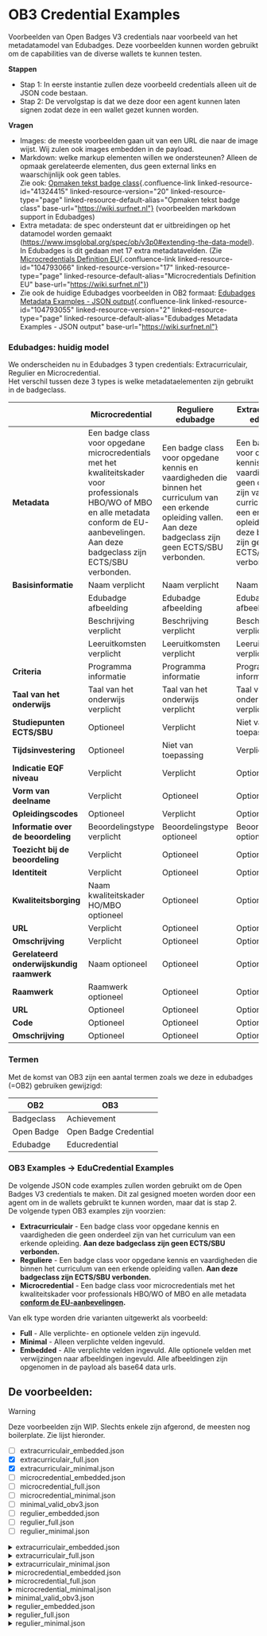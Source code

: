 # OB3 Credential Examples

Voorbeelden van Open Badges V3 credentials naar voorbeeld van het
metadatamodel van Edubadges.
Deze voorbeelden kunnen worden gebruikt om de capabilities van de
diverse wallets te kunnen testen.

**Stappen**

-   Stap 1: In eerste instantie zullen deze voorbeeld credentials alleen
    uit de JSON code bestaan. 
-   Stap 2: De vervolgstap is dat we deze door een agent kunnen laten
    signen zodat deze in een wallet gezet kunnen worden.

**Vragen**

-   Images: de meeste voorbeelden gaan uit van een URL die naar de image
    wijst. Wij zulen ook images embedden in de payload.
-   Markdown: welke markup elementen willen we ondersteunen? Alleen de
    opmaak gerelateerde elementen, dus geen external links en
    waarschijnlijk ook geen tables.\
    Zie ook: [Opmaken tekst badge
    class](https://wiki.surfnet.nl/display/Edubadges/Opmaken+tekst+badge+class){.confluence-link
    linked-resource-id="41324415" linked-resource-version="20"
    linked-resource-type="page"
    linked-resource-default-alias="Opmaken tekst badge class"
    base-url="https://wiki.surfnet.nl"} (voorbeelden markdown support in
    Edubadges)
-   Extra metadata: de spec ondersteunt dat er uitbreidingen op het
    datamodel worden gemaakt
    (<https://www.imsglobal.org/spec/ob/v3p0#extending-the-data-model>).\
    In Edubadges is dit gedaan met 17 extra metadatavelden. (Zie
    [Microcredentials Definition
    EU](https://wiki.surfnet.nl/display/Edubadges/Microcredentials+Definition+EU){.confluence-link
    linked-resource-id="104793066" linked-resource-version="17"
    linked-resource-type="page"
    linked-resource-default-alias="Microcredentials Definition EU"
    base-url="https://wiki.surfnet.nl"})
-   Zie ook de huidige Edubadges voorbeelden in OB2 formaat: [Edubadges
    Metadata Examples - JSON
    output](https://wiki.surfnet.nl/display/Edubadges/Edubadges+Metadata+Examples+-+JSON+output){.confluence-link
    linked-resource-id="104793055" linked-resource-version="2"
    linked-resource-type="page"
    linked-resource-default-alias="Edubadges Metadata Examples - JSON output"
    base-url="https://wiki.surfnet.nl"}

### Edubadges: huidig model

We onderscheiden nu in Edubadges 3 typen credentials: Extracurriculair,
Regulier en Microcredential.\
Het verschil tussen deze 3 types is welke metadataelementen zijn
gebruikt in de badgeclass.

|                     | Microcredential      | Reguliere edubadge | Extracurriculaire edubadge |
|---------------------|----------------------|--------------------|----------------------------|
| **Metadata**        | Een badge class voor opgedane microcredentials met het kwaliteitskader voor professionals HBO/WO of MBO en alle metadata conform de EU-aanbevelingen. Aan deze badgeclass zijn ECTS/SBU verbonden. | Een badge class voor opgedane kennis en vaardigheden die binnen het curriculum van een erkende opleiding vallen. Aan deze badgeclass zijn geen ECTS/SBU verbonden. | Een badge class voor opgedane kennis en vaardigheden die geen onderdeel zijn van het curriculum van een erkende opleiding. Aan deze badgeclass zijn geen ECTS/SBU verbonden. |
| **Basisinformatie** | Naam verplicht       | Naam verplicht     | Naam verplicht             |
|                     | Edubadge afbeelding  | Edubadge afbeelding| Edubadge afbeelding        |
|                     | Beschrijving verplicht| Beschrijving verplicht | Beschrijving verplicht   |
|                     | Leeruitkomsten verplicht | Leeruitkomsten verplicht | Leeruitkomsten verplicht |
| **Criteria**        | Programma informatie | Programma informatie| Programma informatie        |
| **Taal van het onderwijs** | Taal van het onderwijs verplicht | Taal van het onderwijs verplicht | Taal van het onderwijs verplicht |
| **Studiepunten ECTS/SBU** | Optioneel            | Verplicht           | Niet van toepassing       |
| **Tijdsinvestering** | Optioneel            | Niet van toepassing | Verplicht                  |
| **Indicatie EQF niveau** | Verplicht           | Verplicht           | Optioneel                  |
| **Vorm van deelname** | Verplicht            | Optioneel           | Optioneel                  |
| **Opleidingscodes**  | Optioneel            | Verplicht           | Optioneel                  |
| **Informatie over de beoordeling** | Beoordelingstype verplicht | Beoordelingstype optioneel | Beoordelingstype optioneel |
| **Toezicht bij de beoordeling** | Verplicht | Optioneel | Optioneel                   |
| **Identiteit**       | Verplicht            | Optioneel           | Optioneel                  |
| **Kwaliteitsborging**| Naam kwaliteitskader HO/MBO optioneel | Optioneel           | Optioneel                  |
| **URL**              | Verplicht            | Optioneel           | Optioneel                  |
| **Omschrijving**     | Verplicht            | Optioneel           | Optioneel                  |
| **Gerelateerd onderwijskundig raamwerk** | Naam optioneel | Optioneel            | Optioneel                  |
| **Raamwerk**         | Raamwerk optioneel   | Optioneel           | Optioneel                  |
| **URL**              | Optioneel            | Optioneel           | Optioneel                  |
| **Code**             | Optioneel            | Optioneel           | Optioneel                  |
| **Omschrijving**     | Optioneel            | Optioneel           | Optioneel                  |


### Termen

Met de komst van OB3 zijn een aantal termen zoals we deze in edubadges
(=OB2) gebruiken gewijzigd:

| OB2              | OB3                   |
|------------------|-----------------------|
| Badgeclass       | Achievement           |
| Open Badge       | Open Badge Credential |
| Edubadge         | Educredential         |


### OB3 Examples → EduCredential Examples

De volgende JSON code examples zullen worden gebruikt om de Open Badges
V3 credentials te maken. Dit zal gesigned moeten worden door een agent
om in de wallets gebruikt te kunnen worden, maar dat is stap 2.\
De volgende typen OB3 examples zijn voorzien:

-   **Extracurriculair** - Een badge class voor opgedane kennis en
    vaardigheden die geen onderdeel zijn van het curriculum van een
    erkende opleiding. **Aan deze badgeclass zijn geen ECTS/SBU
    verbonden.**
-   **Reguliere** - Een badge class voor opgedane kennis en vaardigheden
    die binnen het curriculum van een erkende opleiding vallen. **Aan
    deze badgeclass zijn ECTS/SBU verbonden.**
-   **Microcredential** - Een badge class voor microcredentials met het
    kwaliteitskader voor professionals HBO/WO of MBO en alle metadata
    **[conform de
    EU-aanbevelingen](https://wiki.surfnet.nl/display/Edubadges/Microcredentials+Definition+EU).**

Van elk type worden drie varianten uitgewerkt als voorbeeld:

-   **Full** - Alle verplichte- en optionele velden zijn ingevuld.
-   **Minimal** - Alleen verplichte velden ingevuld.
-   **Embedded** - Alle verplichte velden ingevuld. Alle optionele
    velden met verwijzingen naar afbeeldingen ingevuld. Alle
    afbeeldingen zijn opgenomen in de payload als base64 data urls.

## De voorbeelden:

> [!WARNING]  
> Deze voorbeelden zijn WIP. Slechts enkele zijn afgerond, de meesten nog boilerplate. Zie lijst hieronder.

* [ ]  extracurriculair_embedded.json
* [x]  extracurriculair_full.json
* [x]  extracurriculair_minimal.json
* [ ]  microcredential_embedded.json
* [ ]  microcredential_full.json
* [ ]  microcredential_minimal.json
* [ ]  minimal_valid_obv3.json
* [ ]  regulier_embedded.json
* [ ]  regulier_full.json
* [ ]  regulier_minimal.json

<!-- managed_by_embed -->
<details>
<summary>extracurriculair_embedded.json</summary>

```json
{
  "@context": [
    "https://www.w3.org/ns/credentials/v2",
    "https://purl.imsglobal.org/spec/ob/v3p0/context-3.0.3.json"
  ],
  "id": "http://example.com/credentials/example-credential",
  "type": [
    "VerifiableCredential",
    "OpenBadgeCredential"
  ],
  "issuer": {
    "id": "https://www.edubadges.nl/public/issuers/lQ67BQQQS-eBx5syJGpazg",
    "type": [
      "Profile"
    ],
    "name": " SURF - Team edubadges"
  },
  "validFrom": "2014-06-01T00:00:00Z",
  "name": "Example Badge",
  "credentialSubject": {
    "id": "did:example:ebfeb1f712ebc6f1c276e12ec21",
    "type": [
      "AchievementSubject"
    ],
    "achievement": {
      "id": "https://example.com/achievements/lorem-ipsum",
      "type": [
        "Achievement"
      ],
      "criteria": {
        "narrative": "Lorem ipsum dolor sit amet, consectetur adipiscing elit"
      },
      "description": "Lorem ipsum dolor sit amet, consectetur adipiscing elit sit amet, consectetur adipiscing elit",
      "name": "Lorem ipsum"
    }
  }
}
```

</details>
<details>
<summary>extracurriculair_full.json</summary>

```json
{
  "@context": [
    "https://www.w3.org/ns/credentials/v2",
    "https://purl.imsglobal.org/spec/ob/v3p0/context-3.0.3.json",
    "https://contexts.example.com/learning-outcome-extension.json",
    "https://contexts.example.com/course-language-extension.json",
    "https://contexts.example.com/time-investment-extension.json",

    "https://contexts.example.com/eqf-extension.json",
    "https://contexts.example.com/participation-form-extension.json",
    "https://contexts.example.com/institution-identifier-extension.json",

    "https://contexts.example.com/assessment-type-extension.json",
    "https://contexts.example.com/supervision-type-extension.json",
    "https://contexts.example.com/identity-checked-extension.json",
    "https://contexts.example.com/education-program-identifier-extension.json"
  ],
  "id": "http://example.com/credentials/crd-A1B2C3",
  "type": [
    "VerifiableCredential",
    "OpenBadgeCredential"
  ],
  "issuer": {
    "id": "https://example.com/issuers/iss-9Z8Y7X",
    "type": [
      "Profile"
    ],
    "name": "Naboo Theed University"
  },
  "validFrom": "2014-06-01T00:00:00Z",
  "name": "Example Extra-Curricular Achievement",
  "credentialSubject": {
    "id": "https://example.com/credentials/stu-1A2B3C",
    "type": [
      "AchievementSubject"
    ],
    "achievement": {
      "id": "https://example.com/achievements/ach-33LML",
      "type": [
        "Achievement"
      ],
      "name": "Lightsaber Dueling Techniques",
      "image": {
        "id": "https://static.example.com/lightsaber.jpg",
        "type": "Image"
      },
      "description": "This badge is awarded for demonstrating proficiency in lightsaber dueling techniques.",
      "criteria": {
        "narrative": "To earn this badge, you must demonstrate proficiency in lightsaber dueling techniques."
      },

      "LearningOutcome": "Is fysically able to perform lightsaber dueling techniques against an opponent in the same class.",
      "Language": "en_EN",
      "TimeInvestment": 42,

      "EQF": 3,
      "ParticipationForm": "Onsite",
      "InstitutionIdentifier": 123456,

      "AssessmentType": "Application of a skill",
      "SupervisionType": "Supervised with identity verification",
      "IdentityChecked": true,

      "EducationProgramIdentifier": 421234
    }
  }
}
```

</details>
<details>
<summary>extracurriculair_minimal.json</summary>

```json
{
  "@context": [
    "https://www.w3.org/ns/credentials/v2",
    "https://purl.imsglobal.org/spec/ob/v3p0/context-3.0.3.json",
    "https://contexts.example.com/learning-outcome-extension.json",
    "https://contexts.example.com/course-language-extension.json",
    "https://contexts.example.com/time-investment-extension.json"
  ],
  "id": "http://example.com/credentials/crd-A1B2C3",
  "type": [
    "VerifiableCredential",
    "OpenBadgeCredential"
  ],
  "issuer": {
    "id": "https://example.com/issuers/iss-9Z8Y7X",
    "type": [
      "Profile"
    ],
    "name": "Naboo Theed University"
  },
  "validFrom": "2014-06-01T00:00:00Z",
  "name": "Example Extra-Curricular Achievement",
  "credentialSubject": {
    "id": "https://example.com/students/stu-1A2B3C",
    "type": [
      "AchievementSubject"
    ],
    "achievement": {
      "id": "https://example.com/achievements/ach-33LML",
      "type": [
        "Achievement"
      ],
      "name": "Lightsaber Dueling Techniques",
      "image": {
        "id": "https://static.example.com/lightsaber.jpg",
        "type": "Image"
      },
      "description": "This badge is awarded for demonstrating proficiency in lightsaber dueling techniques.",
      "criteria": {
        "narrative": "To earn this badge, you must demonstrate proficiency in lightsaber dueling techniques."
      },

      "LearningOutcome": "Is fysically able to perform lightsaber dueling techniques against an opponent in the same class.",
      "CourseLanguage": "en_EN",
      "TimeInvestment": 42
    }
  }
}
```

</details>
<details>
<summary>microcredential_embedded.json</summary>

```json
{
  "@context": [
    "https://www.w3.org/ns/credentials/v2",
    "https://purl.imsglobal.org/spec/ob/v3p0/context-3.0.3.json"
  ],
  "id": "http://example.com/credentials/example-credential",
  "type": [
    "VerifiableCredential",
    "OpenBadgeCredential"
  ],
  "issuer": {
    "id": "https://www.edubadges.nl/public/issuers/lQ67BQQQS-eBx5syJGpazg",
    "type": [
      "Profile"
    ],
    "name": " SURF - Team edubadges"
  },
  "validFrom": "2014-06-01T00:00:00Z",
  "name": "Example Badge",
  "credentialSubject": {
    "id": "did:example:ebfeb1f712ebc6f1c276e12ec21",
    "type": [
      "AchievementSubject"
    ],
    "achievement": {
      "id": "https://example.com/achievements/lorem-ipsum",
      "type": [
        "Achievement"
      ],
      "criteria": {
        "narrative": "Lorem ipsum dolor sit amet, consectetur adipiscing elit"
      },
      "description": "Lorem ipsum dolor sit amet, consectetur adipiscing elit sit amet, consectetur adipiscing elit",
      "name": "Lorem ipsum"
    }
  }
}
```

</details>
<details>
<summary>microcredential_full.json</summary>

```json
{
  "@context": [
    "https://www.w3.org/ns/credentials/v2",
    "https://purl.imsglobal.org/spec/ob/v3p0/context-3.0.3.json"
  ],
  "id": "http://example.com/credentials/example-credential",
  "type": [
    "VerifiableCredential",
    "OpenBadgeCredential"
  ],
  "issuer": {
    "id": "https://www.edubadges.nl/public/issuers/lQ67BQQQS-eBx5syJGpazg",
    "type": [
      "Profile"
    ],
    "name": " SURF - Team edubadges"
  },
  "validFrom": "2014-06-01T00:00:00Z",
  "name": "Example Badge",
  "credentialSubject": {
    "id": "did:example:ebfeb1f712ebc6f1c276e12ec21",
    "type": [
      "AchievementSubject"
    ],
    "achievement": {
      "id": "https://example.com/achievements/lorem-ipsum",
      "type": [
        "Achievement"
      ],
      "criteria": {
        "narrative": "Lorem ipsum dolor sit amet, consectetur adipiscing elit"
      },
      "description": "Lorem ipsum dolor sit amet, consectetur adipiscing elit sit amet, consectetur adipiscing elit",
      "name": "Lorem ipsum"
    }
  }
}
```

</details>
<details>
<summary>microcredential_minimal.json</summary>

```json
{
  "@context": [
    "https://www.w3.org/ns/credentials/v2",
    "https://purl.imsglobal.org/spec/ob/v3p0/context-3.0.3.json"
  ],
  "id": "http://example.com/credentials/example-credential",
  "type": [
    "VerifiableCredential",
    "OpenBadgeCredential"
  ],
  "issuer": {
    "id": "https://www.edubadges.nl/public/issuers/lQ67BQQQS-eBx5syJGpazg",
    "type": [
      "Profile"
    ],
    "name": " SURF - Team edubadges"
  },
  "validFrom": "2014-06-01T00:00:00Z",
  "name": "Example Badge",
  "credentialSubject": {
    "id": "did:example:ebfeb1f712ebc6f1c276e12ec21",
    "type": [
      "AchievementSubject"
    ],
    "achievement": {
      "id": "https://example.com/achievements/lorem-ipsum",
      "type": [
        "Achievement"
      ],
      "criteria": {
        "narrative": "Lorem ipsum dolor sit amet, consectetur adipiscing elit"
      },
      "description": "Lorem ipsum dolor sit amet, consectetur adipiscing elit sit amet, consectetur adipiscing elit",
      "name": "Lorem ipsum"
    }
  }
}
```

</details>
<details>
<summary>minimal_valid_obv3.json</summary>

```json
{
  "@context": [
    "https://www.w3.org/ns/credentials/v2",
    "https://purl.imsglobal.org/spec/ob/v3p0/context-3.0.3.json"
  ],
  "id": "http://example.com/credentials/example-credential",
  "type": [
    "VerifiableCredential",
    "OpenBadgeCredential"
  ],
  "issuer": {
    "id": "https://www.edubadges.nl/public/issuers/lQ67BQQQS-eBx5syJGpazg",
    "type": [
      "Profile"
    ],
    "name": " SURF - Team edubadges"
  },
  "validFrom": "2014-06-01T00:00:00Z",
  "name": "Example Badge",
  "credentialSubject": {
    "id": "did:example:ebfeb1f712ebc6f1c276e12ec21",
    "type": [
      "AchievementSubject"
    ],
    "achievement": {
      "id": "https://example.com/achievements/lorem-ipsum",
      "type": [
        "Achievement"
      ],
      "criteria": {
        "narrative": "Lorem ipsum dolor sit amet, consectetur adipiscing elit"
      },
      "description": "Lorem ipsum dolor sit amet, consectetur adipiscing elit sit amet, consectetur adipiscing elit",
      "name": "Lorem ipsum"
    }
  }
}
```

</details>
<details>
<summary>regulier_embedded.json</summary>

```json
{
  "@context": [
    "https://www.w3.org/ns/credentials/v2",
    "https://purl.imsglobal.org/spec/ob/v3p0/context-3.0.3.json"
  ],
  "id": "http://example.com/credentials/example-credential",
  "type": [
    "VerifiableCredential",
    "OpenBadgeCredential"
  ],
  "issuer": {
    "id": "https://www.edubadges.nl/public/issuers/lQ67BQQQS-eBx5syJGpazg",
    "type": [
      "Profile"
    ],
    "name": " SURF - Team edubadges"
  },
  "validFrom": "2014-06-01T00:00:00Z",
  "name": "Example Badge",
  "credentialSubject": {
    "id": "did:example:ebfeb1f712ebc6f1c276e12ec21",
    "type": [
      "AchievementSubject"
    ],
    "achievement": {
      "id": "https://example.com/achievements/lorem-ipsum",
      "type": [
        "Achievement"
      ],
      "criteria": {
        "narrative": "Lorem ipsum dolor sit amet, consectetur adipiscing elit"
      },
      "description": "Lorem ipsum dolor sit amet, consectetur adipiscing elit sit amet, consectetur adipiscing elit",
      "name": "Lorem ipsum"
    }
  }
}
```

</details>
<details>
<summary>regulier_full.json</summary>

```json
{
  "@context": [
    "https://www.w3.org/ns/credentials/v2",
    "https://purl.imsglobal.org/spec/ob/v3p0/context-3.0.3.json"
  ],
  "id": "http://example.com/credentials/example-credential",
  "type": [
    "VerifiableCredential",
    "OpenBadgeCredential"
  ],
  "issuer": {
    "id": "https://www.edubadges.nl/public/issuers/lQ67BQQQS-eBx5syJGpazg",
    "type": [
      "Profile"
    ],
    "name": " SURF - Team edubadges"
  },
  "validFrom": "2014-06-01T00:00:00Z",
  "name": "Example Badge",
  "credentialSubject": {
    "id": "did:example:ebfeb1f712ebc6f1c276e12ec21",
    "type": [
      "AchievementSubject"
    ],
    "achievement": {
      "id": "https://example.com/achievements/lorem-ipsum",
      "type": [
        "Achievement"
      ],
      "criteria": {
        "narrative": "Lorem ipsum dolor sit amet, consectetur adipiscing elit"
      },
      "description": "Lorem ipsum dolor sit amet, consectetur adipiscing elit sit amet, consectetur adipiscing elit",
      "name": "Lorem ipsum"
    }
  }
}
```

</details>
<details>
<summary>regulier_minimal.json</summary>

```json
{
  "@context": [
    "https://www.w3.org/ns/credentials/v2",
    "https://purl.imsglobal.org/spec/ob/v3p0/context-3.0.3.json"
  ],
  "id": "http://example.com/credentials/example-credential",
  "type": [
    "VerifiableCredential",
    "OpenBadgeCredential"
  ],
  "issuer": {
    "id": "https://www.edubadges.nl/public/issuers/lQ67BQQQS-eBx5syJGpazg",
    "type": [
      "Profile"
    ],
    "name": " SURF - Team edubadges"
  },
  "validFrom": "2014-06-01T00:00:00Z",
  "name": "Example Badge",
  "credentialSubject": {
    "id": "did:example:ebfeb1f712ebc6f1c276e12ec21",
    "type": [
      "AchievementSubject"
    ],
    "achievement": {
      "id": "https://example.com/achievements/lorem-ipsum",
      "type": [
        "Achievement"
      ],
      "criteria": {
        "narrative": "Lorem ipsum dolor sit amet, consectetur adipiscing elit"
      },
      "description": "Lorem ipsum dolor sit amet, consectetur adipiscing elit sit amet, consectetur adipiscing elit",
      "name": "Lorem ipsum"
    }
  }
}
```

</details>
<!-- /managed_by_embed -->
